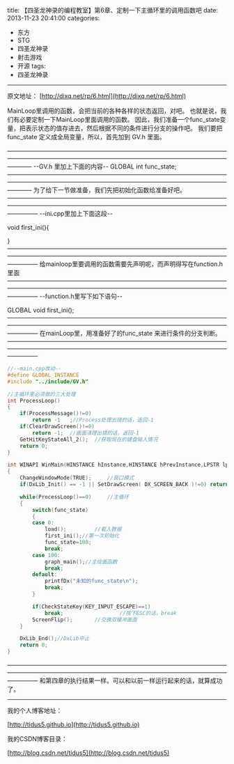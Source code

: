 title: 【四圣龙神录的编程教室】第6章、定制一下主循环里的调用函数吧
date: 2013-11-23 20:41:00
categories:
- 东方
- STG
- 四圣龙神录
- 射击游戏
- 开源
tags:
- 四圣龙神录
---
原文地址：
[http://dixq.net/rp/6.html](http://dixq.net/rp/6.html)

MainLoop里调用的函数，会把当前的各种各样的状态返回，对吧。
也就是说，我们有必要定制一下MainLoop里面调用的函数。
因此，我们准备一个func_state变量，把表示状态的值存进去，然后根据不同的条件进行分支的操作吧。
我们要把func_state 定义成全局变量，所以，首先加到 GV.h 里面。

 <!--more-->
————————————————————————————————————————————————————————————————————————————
--GV.h 里加上下面的内容--
GLOBAL int func_state;
————————————————————————————————————————————————————————————————————————————
为了给下一节做准备，我们先把初始化函数给准备好吧。
—————————————————————————————————————————————————————————————————————————————
--ini.cpp里加上下面这段--


void first_ini(){


}
—————————————————————————————————————————————————————————————————————————————
给mainloop里要调用的函数需要先声明呢，而声明得写在function.h里面
—————————————————————————————————————————————————————————————————————————————
--function.h里写下如下语句--


GLOBAL void first_ini();
—————————————————————————————————————————————————————————————————————————————
在mainLoop里，用准备好了的func_state 来进行条件的分支判断。
—————————————————————————————————————————————————————————————————————————————


```cpp
//--main.cpp改动--
#define GLOBAL_INSTANCE
#include "../include/GV.h"

//主循环里必须做的三大处理
int ProcessLoop()
{
    if(ProcessMessage()!=0)
        return -1   ;//Process处理出错的话，返回-1
    if(ClearDrawScreen()!=0)
        return -1;  //画面清理出错的话，返回-1
    GetHitKeyStateAll_2();  //获取现在的键盘输入情况
    return 0;
}

int WINAPI WinMain(HINSTANCE hInstance,HINSTANCE hPrevInstance,LPSTR lpCmdLine,int nCmdShow)
{
    ChangeWindowMode(TRUE);     //窗口模式
    if(DxLib_Init() == -1 || SetDrawScreen( DX_SCREEN_BACK )!=0) return -1; //初始化和设置双缓冲模式

    while(ProcessLoop()==0)     //主循环
    {
        switch(func_state)
        {
        case 0:
            load();         //载入数据
            first_ini();//第一次初始化
            func_state=100;
            break;
        case 100:
            graph_main();//主绘画函数
            break;
        default:
            printfDx("未知的func_state\n");
            break;
        }

        if(CheckStateKey(KEY_INPUT_ESCAPE)==1)
            break;                  //按下ESC的话，break
        ScreenFlip();       //交换双缓冲画面
    }

    DxLib_End();//DxLib中止
    return 0;
}

```
—————————————————————————————————————————————————————————————————————————————
和第四章的执行结果一样。可以和以前一样运行起来的话，就算成功了。


---
我的个人博客地址：

[http://tidus5.github.io](http://tidus5.github.io)

我的CSDN博客目录：

[http://blog.csdn.net/tidus5](http://blog.csdn.net/tidus5)
